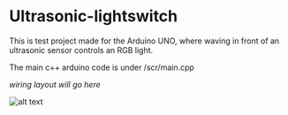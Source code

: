 # Ultrasonic-lightswitch

This is test project made for the Arduino UNO, where waving in front of an ultrasonic sensor controls an RGB light. 

The main c++ arduino code is under /scr/main.cpp

*wiring layout will go here*

![alt text](https://www.jwst.nasa.gov/content/webbLaunch/assets/images/firstImages/image5-StarForming/STSCI-J-p22031a-1100px.jpg)
